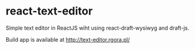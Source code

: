 # react-text-editor
Simple text editor in ReactJS wiht using react-draft-wysiwyg and draft-js.

Build app is available at http://text-editor.rgora.pl/ 
